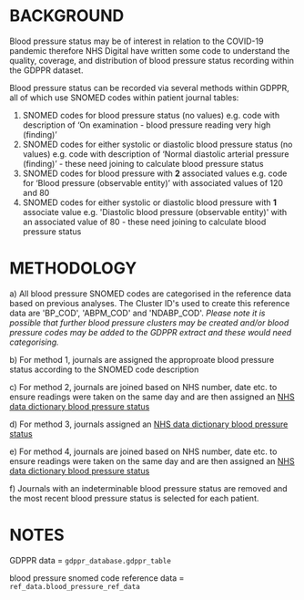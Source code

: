# BACKGROUND
Blood pressure status may be of interest in relation to the COVID-19 pandemic therefore NHS Digital have written some code to understand the quality, coverage, and distribution of blood pressure status recording within the GDPPR dataset.

Blood pressure status can be recorded via several methods within GDPPR, all of which use SNOMED codes within patient journal tables:

1.	SNOMED codes for blood pressure status (no values) e.g. code with description of ‘On examination - blood pressure reading very high (finding)’
2.	SNOMED codes for either systolic or diastolic blood pressure status (no values) e.g. code with description of ‘Normal diastolic arterial pressure (finding)’ - these need joining to calculate blood pressure status
3.	SNOMED codes for blood pressure with **2** associated values e.g. code for ‘Blood pressure (observable entity)’ with associated values of 120 and 80
4.	SNOMED codes for either systolic or diastolic blood pressure with **1** associate value e.g. 'Diastolic blood pressure (observable entity)' with an associated value of 80 - these need joining to calculate blood pressure status

# METHODOLOGY

a) All blood pressure SNOMED codes are categorised in the reference data based on previous analyses. The Cluster ID's used to create this reference data are 'BP_COD', 'ABPM_COD' and 'NDABP_COD'.  _Please note it is possible that further blood pressure clusters may be created and/or blood pressure codes may be added to the GDPPR extract and these would need categorising._

b) For method 1, journals are assigned the approproate blood pressure status according to the SNOMED code description

c) For method 2, journals are joined based on NHS number, date etc. to ensure readings were taken on the same day and are then assigned an [NHS data dictionary blood pressure status](https://www.nhs.uk/conditions/high-blood-pressure-hypertension/)

d) For method 3, journals assigned an [NHS data dictionary blood pressure status](https://www.nhs.uk/conditions/high-blood-pressure-hypertension/)

e) For method 4, journals are joined based on NHS number, date etc. to ensure readings were taken on the same day and are then assigned an [NHS data dictionary blood pressure status](https://www.nhs.uk/conditions/high-blood-pressure-hypertension/)

f) Journals with an indeterminable blood pressure status are removed and the most recent blood pressure status is selected for each patient.

# NOTES

GDPPR data = ```gdppr_database.gdppr_table```

blood pressure snomed code reference data = ```ref_data.blood_pressure_ref_data```
